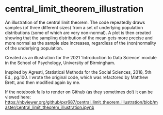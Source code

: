 # central_limit_theorem_illustration

An illustration of the central limit theorem. The code repeatedly draws samples (of three different sizes) from a set of underlying population distributions (some of which are very non-normal). A plot is then created showing that the sampling distribution of the mean gets more precise and more normal as the sample size increases, regardless of the (non)normality of the underlying population.

Created as an illustration for the 2021 'Introduction to Data Science' module in the School of Psychology, University of Birmingham.

Inspired by Agresti, Statistical Methods for the Social Sciences, 2018, 5th Ed., pg.100. I wrote the original code, which was refactored by Matthew Brett, and then modified again by me.

If the notebook fails to render on Github (as they sometimes do!) it can be viewed here: https://nbviewer.org/github/pxr687/central_limit_theorem_illustration/blob/master/central_limit_theorem_illustration.ipynb
